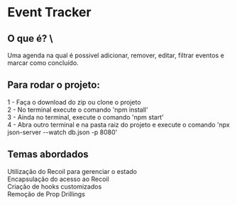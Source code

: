 # Event Tracker

## O que é? \
Uma agenda na qual é possivel adicionar, remover, editar, filtrar eventos e marcar como concluído.

## Para rodar o projeto:

1 - Faça o download do zip ou clone o projeto \
2 - No terminal execute o comando 'npm install' \
3 - Ainda no terminal, execute o comando 'npm start' \
4 - Abra outro terminal e na pasta raiz do projeto e execute o comando 'npx json-server --watch db.json -p 8080'

## Temas abordados

Utilização do Recoil para gerenciar o estado \
Encapsulação do acesso ao Recoil \
Criação de hooks customizados \
Remoção de Prop Drillings
